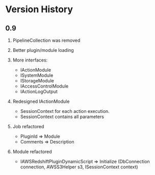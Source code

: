 # Version History

## 0.9

1. PipelineCollection was removed

2. Better plugin/module loading

3. More interfaces:
    * IActionModule
    * ISystemModule
    * IStorageModule
    * IAccessControlModule
    * IActionLogOutput

4. Redesigned IActionModule 
    * SessionContext for each action execution.
    * SessionContext contains all parameters

5. Job refactored    
    * PluginId => Module
	* Comments => Description
    
6. Module refactored
    * IAWSRedshiftPluginDynamicScript => Initialize (DbConnection connection, AWSS3Helper s3, ISessionContext context)